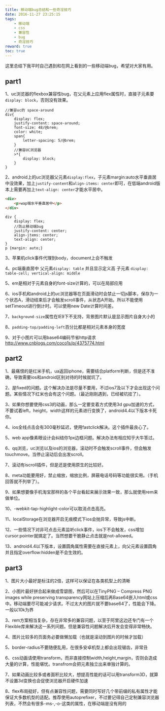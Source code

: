 ```yaml
---
title: 移动端bug总结和一些奇淫技巧
date: 2016-11-27 23:25:15
tags:
    - 移动端
    - css
    - 兼容性
    - bug
    - 奇淫技巧
reward: true
toc: true
---
```


这里总结下我平时自己遇到和在网上看到的一些移动端bug，希望对大家有用。

## part1
1、uc浏览器的flexbox兼容性bug，在父元素上应用flex属性时，直接子元素要`display: block`，否则没有效果。
``` less
//兼容uc的 space-around
div{
    display: flex;
    justify-content: space-around;
    font-size: 48/@brem;
    color: white;
    span{
        letter-spacing: 5/@brem;
    }
    //兼容UC浏览器
    >*{
        display: block;
    }
}
```

<!-- more -->

2、android上的uc浏览器父元素`display:flex`，子元素margin:auto水平垂直居中没效果，加上`justify-content`和`align-items: center`即可，在低端android版本上需要再加上`text-align: center`才能水平居中。

``` html
<div>
    <p>wap端水平垂直居中</p>
</div>
```

``` less
div {
    display: flex; 
    //防止移动端bug
    justify-content: center;
    align-items: center;
    text-align: center;
}
p {margin: auto;}
```

3、苹果机click事件代理到body，document上会不触发 

4、pc端垂直居中
父元素`display: table` 并且显示定义高
子元素 `display: table-cell; vertical-align: middle`

5、em是相对于元素自身的font-size计算的，可以在局部应用

6、ios手机和android上的uc浏览器等在页面滑动时会禁止一切js脚本，保存为一个状态A，滑动结束后才会触发scroll事件，从状态A开始。所以不能使用setTimeout进行倒计时。可以使用new Date计算时间差。

7、`background-size`属性在IE9下不支持，背景图片默认是显示图片自身大小的

8、`padding-top/padding-left`百分比都是相对元素本身的宽度

9、对于小图片可以用base64编码节省http请求
http://www.cnblogs.com/coco1s/p/4375774.html

## part2
1、最痛恨的是红米手机，ua返回iphone，需要结合platform判断，但是还不准确，导致需要ios和android区别对待的时候就坑了。

2、是fixed的问题。这个解决办法是尽量不要用，不过ios7及以下才会出现这个问题。某些情况下红米也会有这个问题。（最近刚刚遇到，已经被坑挂了）。

3、如果你想要使用css3的动画，那么一定要变着方式使用3d gpu加速的方式，不要试着left，height，width这样的元素进行变换了，android4.4以下版本卡死你。

4、ios全线点击会有300毫秒延迟，使用fastclick解决。这个插件最良心了。

5、web app像素眼设计会纠结你1px边框问题。解决办法有相应知乎大牛答过。

6、qq浏览，uc浏览以及ios的浏览器，滚动时不会触发scroll事件，但会触发touchmove。当停止滚动后会出发scroll。

7、滚动有iscroll插件，但是还是使用原生的比较好。

8、meta功能要用好，禁止缩放，缩放比例，屏蔽电话号码等功能很实用。（手机回答就不列举了）。

9、如果想要像手机淘宝那样的各个平台看起来展示效果一致，那么就使用rem来做单位。

10、-webkit-tap-highlight-color可以取消点击高亮。

11、localStorage在浏览器开启无痕模式下ios会抛异常，导致js中断。

12、一些情况下对非可点击元素监听click事件，ios下不会触发，css增加cursor:pointer就搞定了。当然想要干脆静止点击就是not-allowed。

13、android4.4以下版本，设置圆角属性需要在直接元素上，向父元素设置圆角并且指定overflow:hidden是不会生效的。

## part3
1、图片大小最好是标注的2倍，这样可以保证在各类机型上的清晰

2、小图片最好拼合起来做成雪碧图，然后可以在TinyPNG – Compress PNG images while preserving transparency网站上压缩后再Base64嵌入html或css中。移动端要尽可能减少请求。不过太大的图片就不要base64了，性能会下降。一般以10k为界

3、rem方案相当复杂，存在非常多的兼容问题，以至于阿里这边还专门有一个Flexible库来解决这一系列问题。但是兼容性问题解决后开发会变得非常畅快。

4、图片比较多的页面务必要做懒加载（也就是滚动到图片的时候才加载）

5、border-radius不要随便乱用，在很多安卓机型上都会出现锯齿，非常丑

6、css动画请使用transform，而非直接控制width,height,margin，否则会造成大量的计算，性能堪忧。transfrom会把元素独立出来单独计算的。

7、如果动画比较多或者面积比较大，想提高性能的话可以用transform3D，就算不设置3d变换也会促使浏览器开启硬件加速

8、flex布局挺好，但有点兼容性问题，需要同时写好几个带前缀的私有属性才能保证大多数机型的适配。推荐使用autoprefixer，不过要记得自己定制兼容浏览器列表，不然会有很多-ms-,-o-这类的属性，在移动端是没有用的 